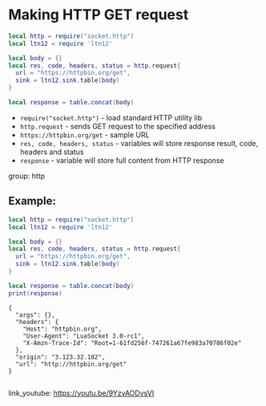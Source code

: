 # Making HTTP GET request

```lua
local http = require("socket.http")
local ltn12 = require 'ltn12'

local body = {}
local res, code, headers, status = http.request{
  url = "https://httpbin.org/get",
  sink = ltn12.sink.table(body)
}

local response = table.concat(body)
```

- `require("socket.http")` - load standard HTTP utility lib
- `http.request` - sends GET request to the specified address
- `https://httpbin.org/get` - sample URL
- `res, code, headers, status` - variables will store response result, code, headers and status
- `response` - variable will store full content from HTTP response

group: http

## Example: 
```lua
local http = require("socket.http")
local ltn12 = require 'ltn12'

local body = {}
local res, code, headers, status = http.request{
  url = "https://httpbin.org/get",
  sink = ltn12.sink.table(body)
}

local response = table.concat(body)
print(response)
```
```
{
  "args": {}, 
  "headers": {
    "Host": "httpbin.org", 
    "User-Agent": "LuaSocket 3.0-rc1", 
    "X-Amzn-Trace-Id": "Root=1-61fd256f-747261a67fe983a70786f02e"
  }, 
  "origin": "3.123.32.182", 
  "url": "http://httpbin.org/get"
}


```

link_youtube: https://youtu.be/9YzvAODvsVI
